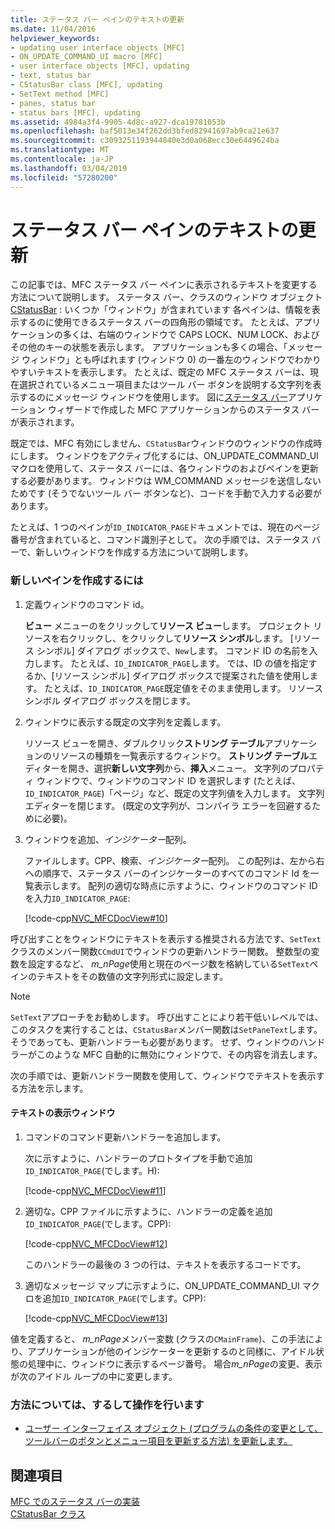 ```yaml
---
title: ステータス バー ペインのテキストの更新
ms.date: 11/04/2016
helpviewer_keywords:
- updating user interface objects [MFC]
- ON_UPDATE_COMMAND_UI macro [MFC]
- user interface objects [MFC], updating
- text, status bar
- CStatusBar class [MFC], updating
- SetText method [MFC]
- panes, status bar
- status bars [MFC], updating
ms.assetid: 4984a3f4-9905-4d8c-a927-dca19781053b
ms.openlocfilehash: baf5013e34f262dd3bfed82941697ab9ca21e637
ms.sourcegitcommit: c3093251193944840e3d0a068ecc30e6449624ba
ms.translationtype: MT
ms.contentlocale: ja-JP
ms.lasthandoff: 03/04/2019
ms.locfileid: "57280200"
---
```

# <a name="updating-the-text-of-a-status-bar-pane"></a>ステータス バー ペインのテキストの更新

この記事では、MFC ステータス バー ペインに表示されるテキストを変更する方法について説明します。 ステータス バー、クラスのウィンドウ オブジェクト[CStatusBar](../mfc/reference/cstatusbar-class.md) : いくつか「ウィンドウ」が含まれています 各ペインは、情報を表示するのに使用できるステータス バーの四角形の領域です。 たとえば、アプリケーションの多くは、右端のウィンドウで CAPS LOCK、NUM LOCK、およびその他のキーの状態を表示します。 アプリケーションも多くの場合、「メッセージ ウィンドウ」とも呼ばれます (ウィンドウ 0) の一番左のウィンドウでわかりやすいテキストを表示します。 たとえば、既定の MFC ステータス バーは、現在選択されているメニュー項目またはツール バー ボタンを説明する文字列を表示するのにメッセージ ウィンドウを使用します。 図に[ステータス バー](../mfc/status-bar-implementation-in-mfc.md)アプリケーション ウィザードで作成した MFC アプリケーションからのステータス バーが表示されます。

既定では、MFC 有効にしません、`CStatusBar`ウィンドウのウィンドウの作成時にします。 ウィンドウをアクティブ化するには、ON_UPDATE_COMMAND_UI マクロを使用して、ステータス バーには、各ウィンドウのおよびペインを更新する必要があります。 ウィンドウは WM_COMMAND メッセージを送信しないためです (そうでないツール バー ボタンなど)、コードを手動で入力する必要があります。

たとえば、1 つのペインが`ID_INDICATOR_PAGE`ドキュメントでは、現在のページ番号が含まれていると、コマンド識別子として。 次の手順では、ステータス バーで、新しいウィンドウを作成する方法について説明します。

### <a name="to-make-a-new-pane"></a>新しいペインを作成するには

1. 定義ウィンドウのコマンド id。

   **ビュー**  メニューのをクリックして**リソース ビュー**します。 プロジェクト リソースを右クリックし、をクリックして**リソース シンボル**します。 [リソース シンボル] ダイアログ ボックスで、`New`します。 コマンド ID の名前を入力します。 たとえば、`ID_INDICATOR_PAGE`します。 では、ID の値を指定するか、[リソース シンボル] ダイアログ ボックスで提案された値を使用します。 たとえば、`ID_INDICATOR_PAGE`既定値をそのまま使用します。 リソース シンボル ダイアログ ボックスを閉じます。

1. ウィンドウに表示する既定の文字列を定義します。

   リソース ビューを開き、ダブルクリック**ストリング テーブル**アプリケーションのリソースの種類を一覧表示するウィンドウ。 **ストリング テーブル**エディターを開き、選択**新しい文字列**から、**挿入**メニュー。 文字列のプロパティ ウィンドウで、ウィンドウのコマンド ID を選択します (たとえば、 `ID_INDICATOR_PAGE`)「ページ」など、既定の文字列値を入力します。 文字列エディターを閉じます。 (既定の文字列が、コンパイラ エラーを回避するために必要)。

1. ウィンドウを追加、*インジケーター*配列。

   ファイルします。CPP、検索、*インジケーター*配列。 この配列は、左から右への順序で、ステータス バーのインジケーターのすべてのコマンド Id を一覧表示します。 配列の適切な時点に示すように、ウィンドウのコマンド ID を入力`ID_INDICATOR_PAGE`:

   [!code-cpp[NVC_MFCDocView#10](../mfc/codesnippet/cpp/updating-the-text-of-a-status-bar-pane_1.cpp)]

呼び出すことをウィンドウにテキストを表示する推奨される方法です、`SetText`クラスのメンバー関数`CCmdUI`でウィンドウの更新ハンドラー関数。 整数型の変数を設定するなど、 *m_nPage*使用と現在のページ数を格納している`SetText`ペインのテキストをその数値の文字列形式に設定します。

> [!NOTE]
>  `SetText`アプローチをお勧めします。 呼び出すことにより若干低いレベルでは、このタスクを実行することは、`CStatusBar`メンバー関数は`SetPaneText`します。 そうであっても、更新ハンドラーも必要があります。 せず、ウィンドウのハンドラーがこのような MFC 自動的に無効にウィンドウで、その内容を消去します。

次の手順では、更新ハンドラー関数を使用して、ウィンドウでテキストを表示する方法を示します。

#### <a name="to-make-a-pane-display-text"></a>テキストの表示ウィンドウ

1. コマンドのコマンド更新ハンドラーを追加します。

   次に示すように、ハンドラーのプロトタイプを手動で追加`ID_INDICATOR_PAGE`(でします。H):

   [!code-cpp[NVC_MFCDocView#11](../mfc/codesnippet/cpp/updating-the-text-of-a-status-bar-pane_2.h)]

1. 適切な。CPP ファイルに示すように、ハンドラーの定義を追加`ID_INDICATOR_PAGE`(でします。CPP):

   [!code-cpp[NVC_MFCDocView#12](../mfc/codesnippet/cpp/updating-the-text-of-a-status-bar-pane_3.cpp)]

   このハンドラーの最後の 3 つの行は、テキストを表示するコードです。

1. 適切なメッセージ マップに示すように、ON_UPDATE_COMMAND_UI マクロを追加`ID_INDICATOR_PAGE`(でします。CPP):

   [!code-cpp[NVC_MFCDocView#13](../mfc/codesnippet/cpp/updating-the-text-of-a-status-bar-pane_4.cpp)]

値を定義すると、 *m_nPage*メンバー変数 (クラスの`CMainFrame`)、この手法により、アプリケーションが他のインジケーターを更新するのと同様に、アイドル状態の処理中に、ウィンドウに表示するページ番号。 場合*m_nPage*の変更、表示が次のアイドル ループの中に変更します。

### <a name="what-do-you-want-to-know-more-about"></a>方法については、するして操作を行います

- [ユーザー インターフェイス オブジェクト (プログラムの条件の変更として、ツールバーのボタンとメニュー項目を更新する方法) を更新します。](../mfc/how-to-update-user-interface-objects.md)

## <a name="see-also"></a>関連項目

[MFC でのステータス バーの実装](../mfc/status-bar-implementation-in-mfc.md)<br/>
[CStatusBar クラス](../mfc/reference/cstatusbar-class.md)
